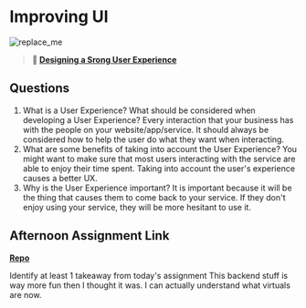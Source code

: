 # Improving UI

![replace_me](https://codeworks.blob.core.windows.net/public/assets/img/illustrations/placeholder.svg)

> **📖 [Designing a Srong User Experience](https://codeworksacademy.com/fs-student-guide/resources/wk7/03-Creating-Good-UX)**

## Questions

1. What is a User Experience? What should be considered when developing a User Experience?
  Every interaction that your business has with the people on your website/app/service. It should always be considered how to help the user do what they want when interacting.
2. What are some benefits of taking into account the User Experience?
  You might want to make sure that most users interacting with the service are able to enjoy their time spent. Taking into account the user's experience causes a better UX.
3. Why is the User Experience important?
  It is important because it will be the thing that causes them to come back to your service. If they don't enjoy using your service, they will be more hesitant to use it.
## Afternoon Assignment Link

**[Repo](https://github.com/maxbennett0/towerCheckpoint)**

Identify at least 1 takeaway from today's assignment
  This backend stuff is way more fun then I thought it was. I can actually understand what virtuals are now.